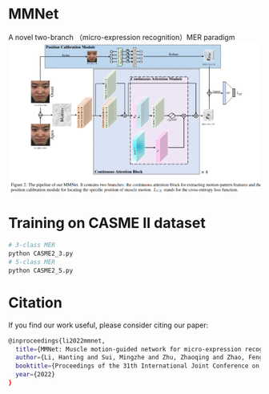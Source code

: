 # MMNet
A novel two-branch （micro-expression recognition）MER paradigm
![](./pipline.png)
# Training on CASME II dataset
```bash
# 3-class MER
python CASME2_3.py
# 5-class MER
python CASME2_5.py
```
# Citation
If you find our work useful, please consider citing our paper:
```bash
@inproceedings{li2022mmnet,
  title={MMNet: Muscle motion-guided network for micro-expression recognition},
  author={Li, Hanting and Sui, Mingzhe and Zhu, Zhaoqing and Zhao, Feng},
  booktitle={Proceedings of the 31th International Joint Conference on Artificial Intelligence},
  year={2022}
}
```
